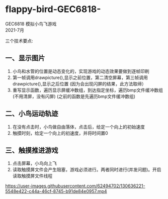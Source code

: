 # flappy-bird-GEC6818-
GEC6818 模拟小鸟飞游戏  
2021-7月

三个技术要点:
## 一、显示图片
1. 小鸟和水管的位置是动态变化的，实现游戏的动态效果要做到逐帧印刷
2. 第一帧调用drawpicture(),显示之前位置，第二清空屏幕，第三帧调用drawpicture(),显示之后位置  (因为会出现闪屏的结果，此方法取缔）
3. 重写显示函数，遍历显示屏缓冲数组，到达指定坐标，遍历bmp文件缓冲数组(不用清屏，没有闪屏)     (之前的函数是先遍历bmp文件缓冲数组)
## 二、小鸟运动轨迹
1. 在没有点击时，小鸟做自由落体，点击后，给定一个向上的初始速度
2. 触摸时刻，给定一个向上的初速度，并将时间置0
## 三、触摸推进游戏
1. 点击屏幕，小鸟向上飞
2. 读取触摸屏文件会产生阻塞，游戏必须进行。两者同时进行(并发问题)。开启读取触摸屏文件线程

https://user-images.githubusercontent.com/62494702/130636221-5548e422-c44a-46cf-8745-b91de84e0957.mp4
